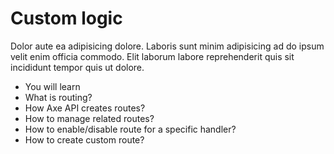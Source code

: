 # Custom logic

<p class="description">
Dolor aute ea adipisicing dolore. Laboris sunt minim adipisicing ad do ipsum velit enim officia commodo. Elit laborum labore reprehenderit quis sit incididunt tempor quis ut dolore.
</p>

<ul class="intro">
  <li>You will learn</li>
  <li>What is routing?</li>
  <li>How Axe API creates routes?</li>
  <li>How to manage related routes?</li>
  <li>How to enable/disable route for a specific handler?</li>
  <li>How to create custom route?</li>
</ul>
